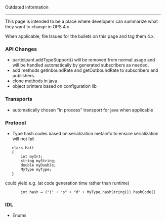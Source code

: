 
Outdated information

---

This page is intended to be a place where developers can summarize what they want to change in OPS 4.x

When applicable, file Issues for the bullets on this page and tag them 4.x.

### API Changes ###
  * participant.addTypeSupport() will be removed from normal usage and will be handled automatically by generated subscribers as needed.
  * add methods getInboundRate and getOutboundRate to subscribers and publishers.
  * clone methods in java
  * object printers based on configuration lib

### Transports ###
  * automatically chosen "in process" transport for java when applicable

### Protocol ###
  * Type hash codes based on serialization metainfo to ensure serialization will not fail.

```
   class Hatt
   {
       int myInt;
       string myString;
       double myDouble;
       MyType myType;
   }
```

could yield e.g. (at code generation time rather than runtime)

```
       int hash = ("i" + "s" + "d" + MyType.hashString()).hashCode()

```

### IDL ###
  * Enums
